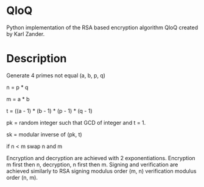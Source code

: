 # QloQ

Python implementation of the RSA based encryption algorithm QloQ created by Karl Zander.

# Description

Generate 4 primes not equal (a, b, p, q)

n = p * q

m = a * b

t = ((a - 1) * (b - 1) * (p - 1) * (q - 1)

pk = random integer such that GCD of integer and t = 1.

sk = modular inverse of (pk, t)

if n < m swap n and m

Encryption and decryption are achieved with 2 exponentiations. Encryption m first then n, decryption, n first then m. Signing and verification are achieved similarly to RSA signing modulus order (m, n) verification modulus order (n, m).
